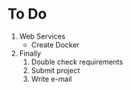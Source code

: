 # To Do

1. Web Services
    - Create Docker
2. Finally
    1. Double check requirements
    2. Submit project
    3. Write e-mail